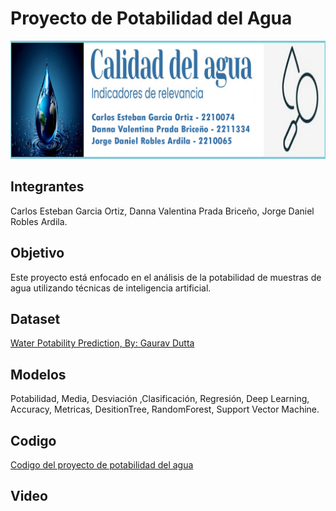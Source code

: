 # Proyecto de Potabilidad del Agua

![Banner del proyecto Potabilidad del agua](Potabilidad_del_agua_IA1_20241/Banner_IA1.jpg)

## Integrantes

Carlos Esteban Garcia Ortiz,
Danna Valentina Prada Briceño,
Jorge Daniel Robles Ardila.

## Objetivo

Este proyecto está enfocado en el análisis de la potabilidad de muestras de agua utilizando técnicas de inteligencia artificial.

## Dataset

[Water Potability Prediction, By: Gaurav Dutta](https://www.kaggle.com/datasets/gauravduttakiit/water-potability-prediction/data)

## Modelos

Potabilidad, Media, Desviación ,Clasificación, Regresión, Deep Learning, Accuracy, Metricas, DesitionTree, RandomForest, Support Vector Machine.

## Codigo

[Codigo del proyecto de potabilidad del agua](Potabilidad_del_agua_IA1_20241/Proyecto_IA_20241.ipynb)

## Video

